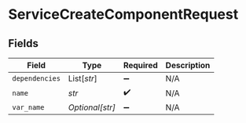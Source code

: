 # ServiceCreateComponentRequest


## Fields

| Field              | Type               | Required           | Description        |
| ------------------ | ------------------ | ------------------ | ------------------ |
| `dependencies`     | List[*str*]        | :heavy_minus_sign: | N/A                |
| `name`             | *str*              | :heavy_check_mark: | N/A                |
| `var_name`         | *Optional[str]*    | :heavy_minus_sign: | N/A                |
